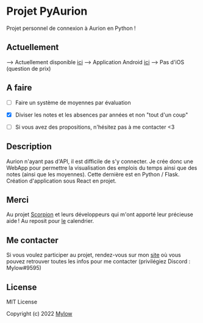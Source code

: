 # Projet PyAurion
Projet personnel de connexion à Aurion en Python !


## Actuellement
--> Actuellement disponible [ici](https://mylow.fr/pa)
--> Application Android [ici](https://play.google.com/store/apps/details?id=fr.mylow.pyaurion)
--> Pas d'iOS (question de prix)

## A faire
- [ ] Faire un système de moyennes par évaluation

- [x] Diviser les notes et les absences par années et non "tout d'un coup"

- [ ] Si vous avez des propositions, n'hésitez pas à me contacter <3


## Description
Aurion n'ayant pas d'API, il est difficile de s'y connecter. Je crée donc une WebApp pour permettre la visualisation des emplois du temps ainsi que des notes (ainsi que les moyennes).
Cette dernière est en Python / Flask.
Création d'application sous React en projet.


## Merci
Au projet [Scorpion](https://github.com/LiamAbyss/Scorpion) et leurs développeurs qui m'ont apporté leur précieuse aide !
Au reposit pour [le](https://github.com/kkarimi/flask-fullcalendar) calendrier.

## Me contacter
Si vous voulez participer au projet, rendez-vous sur mon [site](https://mylow.fr) où vous pouvez retrouver toutes les infos pour me contacter (privilégiez Discord : Mylow#9595)

## License
MIT License

Copyright (c) 2022 [Mylow](https://mylow.fr)
